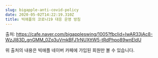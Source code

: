 ```yaml
---
slug: bigapple-anti-covid-policy
date: 2020-05-02T14:22:19.310Z
title: 빅애플의 코로나19 대응 운영 방침
---
```

출처: <https://cafe.naver.com/bigappleswing/1005?fbclid=IwAR33jAc8-WzJI83D_gnGMM_0Zq3uVmkBFJ1rNUXttW5-tRdPhpo89wnEldU>



위 출처의 내용은 빅애플 네이버 카페에 가입된 회원만 볼 수 있습니다.